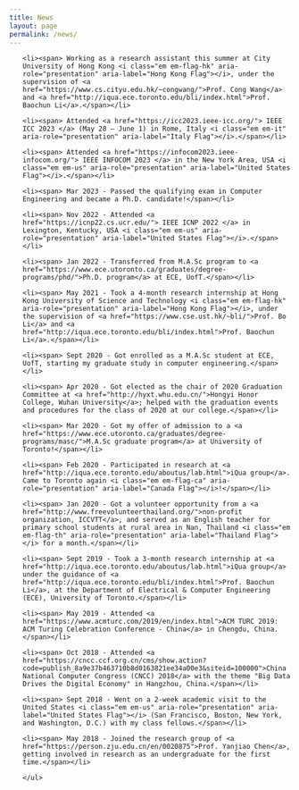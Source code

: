 ```yaml
---
title: News
layout: page
permalink: /news/
---
```

<div class="page-content wc-container">
    <ul class="posts">
 
    <li><span> Working as a research assistant this summer at City University of Hong Kong <i class="em em-flag-hk" aria-role="presentation" aria-label="Hong Kong Flag"></i>, under the supervision of <a href="https://www.cs.cityu.edu.hk/~congwang/">Prof. Cong Wang</a> and <a href="http://iqua.ece.toronto.edu/bli/index.html">Prof. Baochun Li</a>.</span></li>

    <li><span> Attended <a href="https://icc2023.ieee-icc.org/"> IEEE ICC 2023 </a> (May 28 – June 1) in Rome, Italy <i class="em em-it" aria-role="presentation" aria-label="Italy Flag"></i>.</span></li>

    <li><span> Attended <a href="https://infocom2023.ieee-infocom.org/"> IEEE INFOCOM 2023 </a> in the New York Area, USA <i class="em em-us" aria-role="presentation" aria-label="United States Flag"></i>.</span></li>

    <li><span> Mar 2023 - Passed the qualifying exam in Computer Engineering and became a Ph.D. candidate!</span></li>

    <li><span> Nov 2022 - Attended <a href="https://icnp22.cs.ucr.edu/"> IEEE ICNP 2022 </a> in Lexington, Kentucky, USA <i class="em em-us" aria-role="presentation" aria-label="United States Flag"></i>.</span></li>

    <li><span> Jan 2022 - Transferred from M.A.Sc program to <a href="https://www.ece.utoronto.ca/graduates/degree-programs/phd/">Ph.D. program</a> at ECE, UofT.</span></li>

    <li><span> May 2021 - Took a 4-month research internship at Hong Kong University of Science and Technology <i class="em em-flag-hk" aria-role="presentation" aria-label="Hong Kong Flag"></i>, under the supervision of <a href="https://www.cse.ust.hk/~bli/">Prof. Bo Li</a> and <a href="http://iqua.ece.toronto.edu/bli/index.html">Prof. Baochun Li</a>.</span></li>

    <li><span> Sept 2020 - Got enrolled as a M.A.Sc student at ECE, UofT, starting my graduate study in computer engineering.</span></li>

    <li><span> Apr 2020 - Got elected as the chair of 2020 Graduation Committee at <a href="http://hyxt.whu.edu.cn/">Hongyi Honor College, Wuhan University</a>; helped with the graduation events and procedures for the class of 2020 at our college.</span></li>

    <li><span> Mar 2020 - Got my offer of admission to a <a href="https://www.ece.utoronto.ca/graduates/degree-programs/masc/">M.A.Sc graduate program</a> at University of Toronto!</span></li>

    <li><span> Feb 2020 - Participated in research at <a href="http://iqua.ece.toronto.edu/aboutus/lab.html">iQua group</a>. Came to Toronto again <i class="em em-flag-ca" aria-role="presentation" aria-label="Canada Flag"></i>!</span></li>

    <li><span> Jan 2020 - Got a volunteer opportunity from a <a href="http://www.freevolunteerthailand.org/">non-profit organization, ICCVTT</a>, and served as an English teacher for primary school students at rural area in Nan, Thailand <i class="em em-flag-th" aria-role="presentation" aria-label="Thailand Flag"></i> for a month.</span></li>

    <li><span> Sept 2019 - Took a 3-month research internship at <a href="http://iqua.ece.toronto.edu/aboutus/lab.html">iQua group</a> under the guidance of <a href="http://iqua.ece.toronto.edu/bli/index.html">Prof. Baochun Li</a>, at the Department of Electrical & Computer Engineering (ECE), University of Toronto.</span></li>

    <li><span> May 2019 - Attended <a href="https://www.acmturc.com/2019/en/index.html">ACM TURC 2019: ACM Turing Celebration Conference - China</a> in Chengdu, China.</span></li>

    <li><span> Oct 2018 - Attended <a href="https://cncc.ccf.org.cn/cms/show.action?code=publish_8a9e37b463710b8d0163821ee34a00e3&siteid=100000">China National Computer Congress (CNCC) 2018</a> with the theme "Big Data Drives the Digital Economy" in Hangzhou, China.</span></li>

    <li><span> Sept 2018 - Went on a 2-week academic visit to the United States <i class="em em-us" aria-role="presentation" aria-label="United States Flag"></i> (San Francisco, Boston, New York, and Washington, D.C.) with my class fellows.</span></li>

    <li><span> May 2018 - Joined the research group of <a href="https://person.zju.edu.cn/en/0020875">Prof. Yanjiao Chen</a>, getting involved in research as an undergraduate for the first time.</span></li>

    </ul>
</div>
